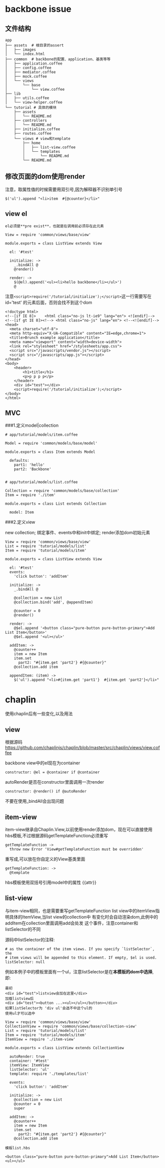 backbone issue
===

文件结构
---
    app
    ├── assets  # 根目录的assert
    │   ├── images
    │   └── index.html
    ├── common  # backbone的配置、application、基类等等
    │   ├── application.coffee
    │   ├── config.coffee
    │   ├── mediator.coffee
    │   ├── mock.coffee
    │   └── views
    │       └── base
    │           └── view.coffee
    ├── lib
    │   ├── utils.coffee
    │   └── view-helper.coffee
    └── tutorial # 具体的模块
        ├── assets
        │   └── README.md
        ├── controllers
        │   └── README.md
        ├── initialize.coffee
        ├── routes.coffee
        └── views # view和template
            ├── home
            │   ├── list-view.coffee
            │   └── templates
            │       └── README.md
            └── README.md

修改页面的dom使用render
---

注意，取属性值的时候需要用双引号,因为解释器不识别单引号

    $('ul').append "<li>item  #{@counter}</li>"

view el
---
    el必须是**pre exist**，也就是在调用前必须存在此元素

    View = require 'common/views/base/view'

    module.exports = class ListView extends View

      el: '#test'

      initialize: ->
        _.bindAll @
        @render()

      render: ->
        $(@el).append('<ul><li>hello backbone</li></ul>')
        @

注意`<script>require('/tutorial/initialize');</script>`这一行需要写在 id='test'
的元素后面，否则会找不到这个dom

    <!doctype html>
    <!--[if IE 8]>    <html class="no-js lt-ie9" lang="en"> <![endif]-->
    <!--[if gt IE 8]><!--> <html class="no-js" lang="en"> <!--<![endif]-->
    <head>
      <meta charset="utf-8">
      <meta http-equiv="X-UA-Compatible" content="IE=edge,chrome=1">
      <title>Brunch example application</title>
      <meta name="viewport" content="width=device-width">
      <link rel="stylesheet" href="/stylesheets/app.css">
      <script src="/javascripts/vendor.js"></script>
      <script src="/javascripts/app.js"></script>
    </head>
    <body>
        <header>
            <h1>title</h1>
            <p>p p p p</p>
        </header>
        <div id="test"></div>
        <script>require('/tutorial/initialize');</script>
    </body>
    </html>

MVC
---

###1.定义model|collection

    # app/tutorial/models/item.coffee

    Model = require 'common/models/base/model'

    module.exports = class Item extends Model

      defaults:
        part1: 'hello'
        part2: 'Backbone'


    # app/tutorial/models/list.coffee

    Collection = require 'common/models/base/collection'
    Item = require './item'

    module.exports = class List extends Collection

      model: Item

###2.定义view

new collection; 绑定事件、events中和init中绑定; render添加dom初始元素

    View = require 'common/views/base/view'
    List = require 'tutorial/models/list'
    Item = require 'tutorial/models/item'

    module.exports = class ListView extends View

      el: '#test'
      events:
        'click button': 'addItem'

      initialize: ->
        _.bindAll @

        @collection = new List
        @collection.bind('add', @appendItem)

        @counter = 0
        @render()

      render: ->
        @$el.append '<button class="pure-button pure-button-primary">Add List Item</button>'
        @$el.append '<ul></ul>'

      addItem: ->
        @counter++
        item = new Item
        item.set
          part2: "#{item.get 'part2'} #{@counter}"
        @collection.add item

      appendItem: (item) ->
        $('ul').append "<li>#{item.get 'part1'}  #{item.get 'part2'}</li>"


chaplin
===
使用chaplin后有一些变化,以及用法

view
---
根据源码
https://github.com/chaplinjs/chaplin/blob/master/src/chaplin/views/view.coffee

backbone view中的el现在为container

    constructor: @el = @container if @container

autoRender是否在constructor里面调用一次render

    constructor: @render() if @autoRender


不要在使用_bindAll会出现问题

item-view
---
item-view继承自Chaplin.View,以前使用render添加dom，现在可以直接使用
hbs模板,不过根据源码getTemplateFunction必须重写

    getTemplateFunction ->
      throw new Error 'View#getTemplateFunction must be overridden'

重写成,可以放在你自定义的View基类里面

    getTemplateFunction: ->
      @template

hbs模板使用双括号引用model中的属性 {{attr}}

list-view
---

与item-view相同，也是需要重写getTemplateFunction
list view中的itemView指明具体的ItemView,当list view的collection中
有变化时会自动渲染dom,此例中的addItem在collection里面调用add会处发
这个事件，注意container和listSelector的不同

源码中listSelector的注释:

    # as the container of the item views. If you specify `listSelector`, the
    # item views will be appended to this element. If empty, $el is used.
    listSelector: null

例如本例子中的模板里面有一个ul，注意listSelector是在**本模板的dom中选择**,
即:

    最初
    <div id="test">listview会加在这里</div>
    加载listview后
    <div id="test"><button ...><ul></ul></button></div>
    如果listSelector为 'div ul'会选不中这个ul的
    使用ul才可以选中

    View = require 'common/views/base/view'
    CollectionView = require 'common/views/base/collection-view'
    List = require 'tutorial/models/list'
    Item = require 'tutorial/models/item'
    ItemView = require './item-view'

    module.exports = class ListView extends CollectionView

      autoRender: true
      container: '#test'
      itemView: ItemView
      listSelector: 'ul'
      template: require './templates/list'

      events:
        'click button': 'addItem'

      initialize: ->
        @collection = new List
        @counter = 0
        super

      addItem: ->
        @counter++
        item = new Item
        item.set
          part2: "#{item.get 'part2'} #{@counter}"
        @collection.add item

    模板list.hbs

    <button class="pure-button pure-button-primary">Add List Item</button>
    <ul></ul>
